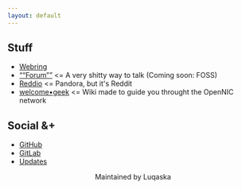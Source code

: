 ```yaml
---
layout: default
---
```


## Stuff
- [Webring](/ring)
- [““Forum””](http://boards.some.geek) <= A very shitty way to talk (Coming soon: FOSS)
- [Reddio](http://reddio.some.geek) <= Pandora, but it's Reddit
- [welcome•geek](http://welcome.geek) <= Wiki made to guide you throught the OpenNIC network

<!-- - [PointCanvas](http://pc.geek.oss) (It is like a basic Paint app, but you stream the changes you do to other random users)-->

## Social &+
- [GitHub](https://github.com/someDOTgeek)
- [GitLab](https://gitlab.com/someDOTgeek)
- [Updates](https://koyu.space/@lucas/tagged/somedotgeek)

<div style="text-align:center">Maintained by Luqaska</div>
